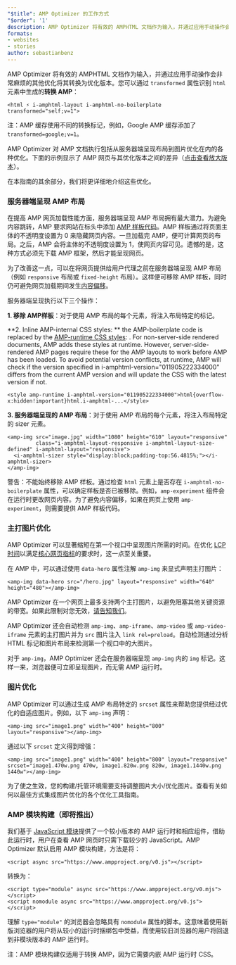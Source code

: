 ```yaml
---
"$title": AMP Optimizer 的工作方式
"$order": '1'
description: AMP Optimizer 将有效的 AMPHTML 文档作为输入，并通过应用手动操作会非常麻烦的其他优化将其转换为优化版本。本指南详细介绍 AMP Optimizer 的工作方式。
formats:
- websites
- stories
author: sebastianbenz
---
```


AMP Optimizer 将有效的 AMPHTML 文档作为输入，并通过应用手动操作会非常麻烦的其他优化将其转换为优化版本。您可以通过 `transformed` 属性识别 `html` 元素中生成的**转换 AMP**：

```
<html ⚡ i-amphtml-layout i-amphtml-no-boilerplate transformed="self;v=1">
```

注：AMP 缓存使用不同的转换标记，例如，Google AMP 缓存添加了 `transformed=google;v=1`。

AMP Optimizer 对 AMP 文档执行包括从服务器端呈现布局到图片优化在内的各种优化。下面的示例显示了 AMP 网页与其优化版本之间的差异（[点击查看放大版本](/static/img/docs/guides/optimized-amp-diff.png)）。

<a href="/static/img/docs/guides/optimized-amp-diff.png"><amp-img lightbox layout="responsive" width="2560" height="773" src="/static/img/docs/guides/optimized-amp-diff.png"></amp-img></a>

在本指南的其余部分，我们将更详细地介绍这些优化。

### 服务器端呈现 AMP 布局

在提高 AMP 网页加载性能方面，服务器端呈现 AMP 布局拥有最大潜力。为避免内容跳转，AMP 要求网站在标头中添加 [AMP 样板代码](https://amp.dev/documentation/guides-and-tutorials/learn/spec/amp-boilerplate/?format=websites)。AMP 样板通过将页面主体的不透明度设置为 0 来隐藏网页内容。一旦加载完 AMP，便可计算网页的布局。之后，AMP 会将主体的不透明度设置为 1，使网页内容可见。遗憾的是，这种方式必须先下载 AMP 框架，然后才能呈现网页。

为了改善这一点，可以在将网页提供给用户代理之前在服务器端呈现 AMP 布局（例如 `responsive` 布局或 `fixed-height` 布局）。这样便可移除 AMP 样板，同时仍可避免网页加载期间发生[内容偏移](https://web.dev/cls/)。

服务器端呈现执行以下三个操作：

⁣**1. 移除 AMP样板**：对于使用 AMP 布局的每个元素，将注入布局特定的标记。

⁣**2. Inline AMP-internal CSS styles: ** the AMP-boilerplate code is replaced by the <a href="https://cdn.ampproject.org/v0.css">AMP-runtime CSS styles</a>: <style amp-runtime>...</style>. For non-server-side rendered documents, AMP adds these styles at runtime. However, server-side-rendered AMP pages require these for the AMP layouts to work before AMP has been loaded. To avoid potential version conflicts, at runtime, AMP will check if the version specified in i-amphtml-version="011905222334000" differs from the current AMP version and will update the CSS with the latest version if not.

```
<style amp-runtime i-amphtml-version="011905222334000">html{overflow-x:hidden!important}html.i-amphtml-...</style>
```

⁣**3. 服务器端呈现的 AMP 布局**：对于使用 AMP 布局的每个元素，将注入布局特定的 sizer 元素。

```
<amp-img src="image.jpg" width="1080" height="610" layout="responsive"
         class="i-amphtml-layout-responsive i-amphtml-layout-size-defined" i-amphtml-layout="responsive">
  <i-amphtml-sizer style="display:block;padding-top:56.4815%;"></i-amphtml-sizer>
</amp-img>
```

警告：不能始终移除 AMP 样板。通过检查 `html` 元素上是否存在 `i-amphtml-no-boilerplate` 属性，可以确定样板是否已被移除。例如，`amp-experiment` 组件会在运行时更改网页内容。为了避免内容偏移，如果在网页上使用 `amp-experiment`，则需要提供 AMP 样板代码。

### 主打图片优化

AMP Optimizer 可以显著缩短在第一个视口中呈现图片所需的时间。在优化 [LCP 时间](https://web.dev/lcp/)以满足[核心网页指标](https://web.dev/vitals)的要求时，这一点至关重要。

在 AMP 中，可以通过使用 `data-hero` 属性注解 `amp-img` 来显式声明主打图片：

```
<amp-img data-hero src="/hero.jpg" layout="responsive" width="640" height="480"></amp-img>
```

AMP Optimizer 在一个网页上最多支持两个主打图片，以避免阻塞其他关键资源的带宽。如果此限制对您无效，[请告知我们](https://github.com/ampproject/amp-toolbox/issues)。

AMP Optimizer 还会自动检测 `amp-img`、`amp-iframe`、`amp-video` 或 `amp-video-iframe` 元素的主打图片并为 `src` 图片注入 `link rel=preload`。自动检测通过分析 HTML 标记和图片布局来检测第一个视口中的大图片。

对于 `amp-img`，AMP Optimizer 还会在服务器端呈现 `amp-img` 内的 `img` 标记。这样一来，浏览器便可立即呈现图片，而无需 AMP 运行时。

### 图片优化

AMP Optimizer 可以通过生成 AMP 布局特定的 `srcset` 属性来帮助您提供经过优化的自适应图片。例如，以下 `amp-img` 声明：

```
<amp-img src="image1.png" width="400" height="800" layout="responsive"></amp-img>
```

通过以下 `srcset` 定义得到增强：

```
<amp-img src="image1.png" width="400" height="800" layout="responsive" srcset="image1.470w.png 470w, image1.820w.png 820w, image1.1440w.png 1440w"></amp-img>
```

为了使之生效，您的构建/托管环境需要支持调整图片大小/优化图片。查看有关如何以最佳方式集成图片优化的各个优化工具指南。

### AMP 模块构建（即将推出）

我们基于 [JavaScript 模块](https://v8.dev/features/modules#browser)提供了一个较小版本的 AMP 运行时和相应组件，借助此运行时，用户在查看 AMP 网页时只需下载较少的 JavaScript。AMP Optimizer 默认启用 AMP 模块构建，方法是将：

```
<script async src="https://www.ampproject.org/v0.js"></script>
```

转换为：

```
<script type="module" async src="https://www.ampproject.org/v0.mjs"></script>
<script nomodule async src="https://www.ampproject.org/v0.js"></script>
```

理解 `type="module"` 的浏览器会忽略具有 `nomodule` 属性的脚本。这意味着使用新版浏览器的用户将从较小的运行时捆绑包中受益，而使用较旧浏览器的用户将回退到非模块版本的 AMP 运行时。

注：AMP 模块构建仅适用于转换 AMP，因为它需要内嵌 AMP 运行时 CSS。
